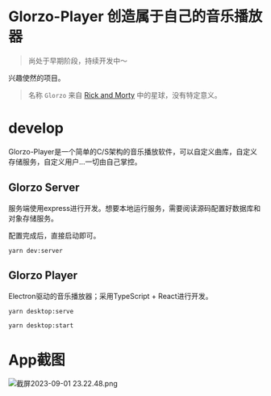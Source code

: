 # Glorzo-Player 创造属于自己的音乐播放器

> 尚处于早期阶段，持续开发中～

兴趣使然的项目。

> 名称 `Glorzo` 来自 [Rick and Morty](https://aliens.fandom.com/wiki/Glorzo) 中的星球，没有特定意义。

# develop

Glorzo-Player是一个简单的C/S架构的音乐播放软件，可以自定义曲库，自定义存储服务，自定义用户...一切由自己掌控。

## Glorzo Server

服务端使用express进行开发。想要本地运行服务，需要阅读源码配置好数据库和对象存储服务。

配置完成后，直接启动即可。

```
yarn dev:server
```

## Glorzo Player

Electron驱动的音乐播放器；采用TypeScript + React进行开发。

```
yarn desktop:serve

yarn desktop:start
```

# App截图

![截屏2023-09-01 23.22.48.png](https://s2.loli.net/2023/09/01/wSQj4kVFpxgK3ci.png)
